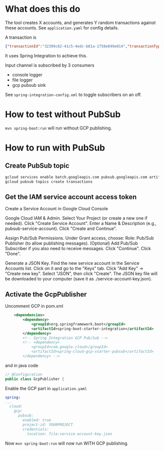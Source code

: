 
# What does this do
The tool creates X accounts, and generates Y random transactions against these accounts. See `application.yaml` for config details.


A transaction is 

```json
{"transactionId":"32399c82-41c5-4edc-b81a-1758e849e014","transactionType":"DEBIT","iban":"DE123456785068416","amount":1032.14,"currency":"JPY","remittenceInfo":"raspberry raspberry kiwi"}
```

It uses Spring Integration to achieve this. 

Input channel is subscribed by 3 consumers
* console logger
* file logger
* gcp pubsub sink

See `spring-integration-config.xml` to toggle subscribers on an off.

# How to test without PubSub

`mvn spring-boot:run` will run without GCP publishing.

# How to run with PubSub

## Create PubSub topic
```bash
gcloud services enable batch.googleapis.com pubsub.googleapis.com artifactregistry.googleapis.com
gcloud pubsub topics create transactions
```

## Get the IAM service account access token

Create a Service Account in Google Cloud Console


Google Cloud IAM & Admin.
Select Your Project (or create a new one if needed).
Click "Create Service Account".
Enter a Name & Description (e.g., pubsub-service-account).
Click "Create and Continue".


Assign Pub/Sub Permissions.
Under Grant access, choose:
Role: Pub/Sub Publisher (to allow publishing messages).
(Optional) Add Pub/Sub Subscriber if you also need to receive messages.
Click "Continue".
Click "Done".


Generate a JSON Key.
Find the new service account in the Service Accounts list.
Click on it and go to the "Keys" tab.
Click "Add Key" → "Create new key".
Select "JSON", then click "Create".
The JSON key file will be downloaded to your computer (save it as ./service-account-key.json).

## Activate the GcpPublisher

Uncomment GCP  in pom.xml
```xml
	<dependencies>
		<dependency>
			<groupId>org.springframework.boot</groupId>
			<artifactId>spring-boot-starter-integration</artifactId>
		</dependency>
		<!-- Spring Integration GCP Pub/Sub -->
		<!-- <dependency>
			<groupId>com.google.cloud</groupId>
			<artifactId>spring-cloud-gcp-starter-pubsub</artifactId>
		</dependency> -->
```

and in java code
```java
// @Configuration
public class GcpPublisher {
```

Enable the GCP part in `application.yaml`
```yaml
spring:
...
  cloud:
    gcp:
      pubsub:
        enabled: true
        project-id: YOURPROJECT
        credentials:
          location: file:service-account-key.json
```



Now `mvn spring-boot:run` will now run WITH GCP publishing.
